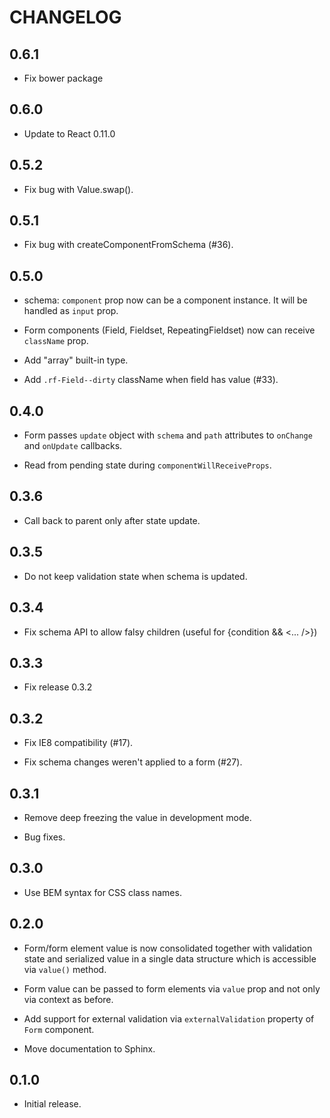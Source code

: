 # CHANGELOG

## 0.6.1

  - Fix bower package

## 0.6.0

  - Update to React 0.11.0

## 0.5.2

  - Fix bug with Value.swap().

## 0.5.1

  - Fix bug with createComponentFromSchema (#36).

## 0.5.0

  - schema: `component` prop now can be a component instance. It will be handled
    as `input` prop.

  - Form components (Field, Fieldset, RepeatingFieldset) now can receive
    `className` prop.

  - Add "array" built-in type.

  - Add `.rf-Field--dirty` className when field has value (#33).

## 0.4.0

  - Form passes `update` object with `schema` and `path` attributes to
    `onChange` and `onUpdate` callbacks.

  - Read from pending state during `componentWillReceiveProps`.

## 0.3.6

  - Call back to parent only after state update.

## 0.3.5

  - Do not keep validation state when schema is updated.

## 0.3.4

  - Fix schema API to allow falsy children (useful for {condition && <... />})

## 0.3.3

  - Fix release 0.3.2

## 0.3.2

  - Fix IE8 compatibility (#17).

  - Fix schema changes weren't applied to a form (#27).

## 0.3.1

  - Remove deep freezing the value in development mode.

  - Bug fixes.

## 0.3.0

  - Use BEM syntax for CSS class names.

## 0.2.0

  - Form/form element value is now consolidated together with validation state
    and serialized value in a single data structure which is accessible via
    ``value()`` method.

  - Form value can be passed to form elements via ``value`` prop and not only
    via context as before.

  - Add support for external validation via ``externalValidation`` property of
    ``Form`` component.

  - Move documentation to Sphinx.

## 0.1.0

  - Initial release.
